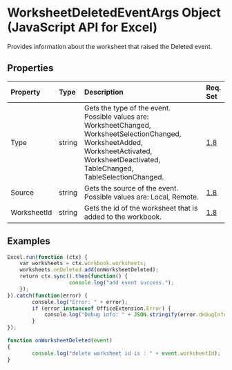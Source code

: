 # WorksheetDeletedEventArgs Object (JavaScript API for Excel)

Provides information about the worksheet that raised the Deleted event.

## Properties

| Property	   | Type	|Description| Req. Set|
|:---------------|:--------|:----------|:----|
|Type|string|Gets the type of the event. Possible values are: WorksheetChanged, WorksheetSelectionChanged, WorksheetAdded, WorksheetActivated, WorksheetDeactivated, TableChanged, TableSelectionChanged.|[1.8](../requirement-sets/excel-api-requirement-sets.md)|
|Source|string|Gets the source of the event. Possible values are: Local, Remote.|[1.8](../requirement-sets/excel-api-requirement-sets.md)|
|WorksheetId|string|Gets the id of the worksheet that is added to the workbook.|[1.8](../requirement-sets/excel-api-requirement-sets.md)|

## Examples
```js
Excel.run(function (ctx) {  
    var worksheets = ctx.workbook.worksheets; 
    worksheets.onDeleted.add(onWorksheetDeleted); 
    return ctx.sync().then(function() { 
                    console.log("add event success."); 
    }); 
}).catch(function(error) { 
        console.log("Error: " + error); 
        if (error instanceof OfficeExtension.Error) { 
            console.log("Debug info: " + JSON.stringify(error.debugInfo)); 
        } 
}); 
 
function onWorksheetDeleted(event)
{ 
        console.log("delete worksheet id is : " + event.worksheetId);
}
```
